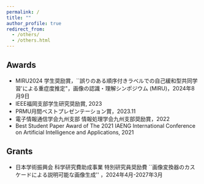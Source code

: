 ```yaml
---
permalink: /
title: ""
author_profile: true
redirect_from: 
  - /others/
  - /others.html
---
```


## Awards
- MIRU2024 学生奨励賞，``誤りのある順序付きラベルでの自己緩和型共同学習'による重症度推定"，画像の認識・理解シンポジウム (MIRU)，2024年8月9日
- IEEE福岡支部学生研究奨励賞, 2023
- PRMU月間ベストプレゼンテーション賞，2023.11
- 電子情報通信学会九州支部 情報処理学会九州支部奨励賞，2022
- Best Student Paper Award of The 2021 IAENG International Conference on Artificial Intelligence and Applications, 2021
## Grants
- 日本学術振興会 科学研究費助成事業 特別研究員奨励費 ``画像変換器のカスケードによる説明可能な画像生成'' ，2024年4月-2027年3月
